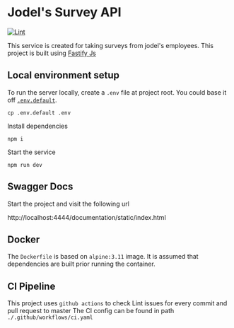 # Jodel's Survey API

[![Lint](https://github.com/AkshayKomarla/jodel-survey/actions/workflows/ci.yaml/badge.svg)](https://github.com/AkshayKomarla/jodel-survey/actions/workflows/ci.yaml)

This service is created for taking surveys from jodel's employees.
This project is built using [Fastify Js](https://github.com/fastify/fastify)

## Local environment setup

To run the server locally, create a `.env` file at project root.
You could base it off [`.env.default`](.env.default).

```shell
cp .env.default .env
```

Install dependencies

```shell
npm i
```

Start the service

```shell
npm run dev
```

## Swagger Docs

Start the project and visit the following url

http://localhost:4444/documentation/static/index.html

## Docker

The `Dockerfile` is based on `alpine:3.11` image. It is assumed that dependencies are built prior running the container.

## CI Pipeline

This project uses `github actions` to check Lint issues for every commit and pull request to master
The CI config can be found in path `./.github/workflows/ci.yaml`

